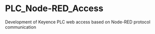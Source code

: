 # PLC_Node-RED_Access
Development of Keyence PLC web access based on Node-RED protocol communication
